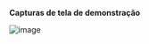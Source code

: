 **Capturas de tela de demonstração**

![image](https://github.com/user-attachments/assets/d6d8bd95-1f23-4bc2-8f07-be310c5dc175)
